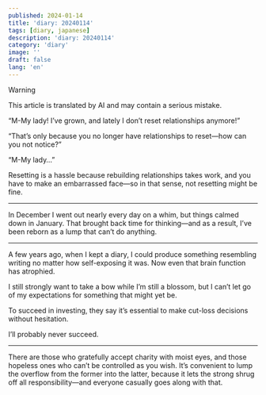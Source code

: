 ```yaml
---
published: 2024-01-14
title: 'diary: 20240114'
tags: [diary, japanese]
description: 'diary: 20240114'
category: 'diary'
image: ''
draft: false
lang: 'en'
---
```

> [!WARNING]
> This article is translated by AI and may contain a serious mistake.

“M-My lady! I’ve grown, and lately I don’t reset relationships anymore!”

“That’s only because you no longer have relationships to reset—how can you not notice?”

“M-My lady…”

Resetting is a hassle because rebuilding relationships takes work, and you have to make an embarrassed face—so in that sense, not resetting might be fine.

---

In December I went out nearly every day on a whim, but things calmed down in January. That brought back time for thinking—and as a result, I’ve been reborn as a lump that can’t do anything.

---

A few years ago, when I kept a diary, I could produce something resembling writing no matter how self-exposing it was. Now even that brain function has atrophied.

I still strongly want to take a bow while I’m still a blossom, but I can’t let go of my expectations for something that might yet be.

To succeed in investing, they say it’s essential to make cut-loss decisions without hesitation.

I’ll probably never succeed.

---

There are those who gratefully accept charity with moist eyes, and those hopeless ones who can’t be controlled as you wish. It’s convenient to lump the overflow from the former into the latter, because it lets the strong shrug off all responsibility—and everyone casually goes along with that.

